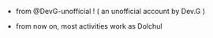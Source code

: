 - from @DevG-unofficial !
( an unofficial account by Dev.G )


- from now on,
  most activities work as Dolchul
